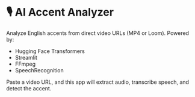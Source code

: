 # 🎙️ AI Accent Analyzer

Analyze English accents from direct video URLs (MP4 or Loom). Powered by:
- Hugging Face Transformers
- Streamlit
- FFmpeg
- SpeechRecognition

Paste a video URL, and this app will extract audio, transcribe speech, and detect the accent. 
  